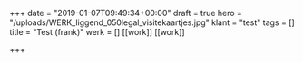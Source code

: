 +++
date = "2019-01-07T09:49:34+00:00"
draft = true
hero = "/uploads/WERK_liggend_050legal_visitekaartjes.jpg"
klant = "test"
tags = []
title = "Test (frank)"
werk = []
[[work]]
[[work]]

+++
